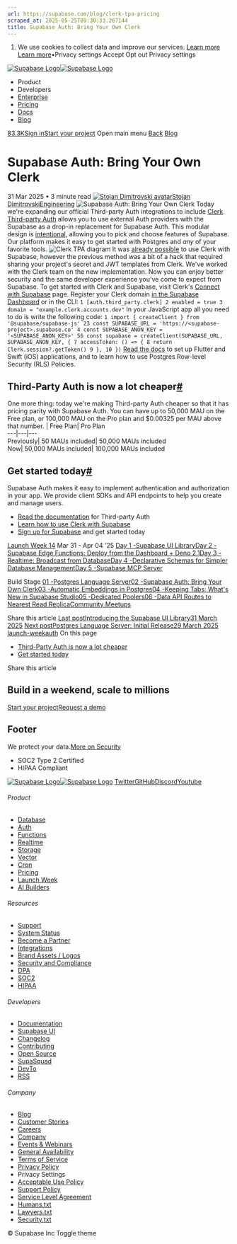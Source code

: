 ```yaml
---
url: https://supabase.com/blog/clerk-tpa-pricing
scraped_at: 2025-05-25T09:30:33.267144
title: Supabase Auth: Bring Your Own Clerk
---
```


  1. We use cookies to collect data and improve our services. [Learn more](https://supabase.com/privacy#8-cookies-and-similar-technologies-used-on-our-european-services)
[Learn more](https://supabase.com/privacy#8-cookies-and-similar-technologies-used-on-our-european-services)•Privacy settings
Accept Opt out Privacy settings


[![Supabase Logo](https://supabase.com/_next/image?url=https%3A%2F%2Ffrontend-assets.supabase.com%2Fwww%2Fd218d9190b87%2F_next%2Fstatic%2Fmedia%2Fsupabase-logo-wordmark--light.daaeffd3.png&w=256&q=75&dpl=dpl_9xPTPeSUKoDuygMmT5sPj6DB4mgG)![Supabase Logo](https://supabase.com/_next/image?url=https%3A%2F%2Ffrontend-assets.supabase.com%2Fwww%2Fd218d9190b87%2F_next%2Fstatic%2Fmedia%2Fsupabase-logo-wordmark--dark.b36ebb5f.png&w=256&q=75&dpl=dpl_9xPTPeSUKoDuygMmT5sPj6DB4mgG)](https://supabase.com/)
  * Product 
  * Developers 
  * [Enterprise](https://supabase.com/enterprise)
  * [Pricing](https://supabase.com/pricing)
  * [Docs](https://supabase.com/docs)
  * [Blog](https://supabase.com/blog)


[83.3K](https://github.com/supabase/supabase)[Sign in](https://supabase.com/dashboard)[Start your project](https://supabase.com/dashboard)
Open main menu
[Back](https://supabase.com/blog)
[Blog](https://supabase.com/blog)
# Supabase Auth: Bring Your Own Clerk
31 Mar 2025
•
3 minute read
[![Stojan Dimitrovski avatar](https://supabase.com/_next/image?url=https%3A%2F%2Fgithub.com%2Fhf.png&w=96&q=75&dpl=dpl_9xPTPeSUKoDuygMmT5sPj6DB4mgG)Stojan DimitrovskiEngineering](https://github.com/hf)
![Supabase Auth: Bring Your Own Clerk](https://supabase.com/_next/image?url=%2Fimages%2Fblog%2Flw14-clerk-tpa-pricing%2Fclerk-tpa-pricing-thumb.png&w=3840&q=100&dpl=dpl_9xPTPeSUKoDuygMmT5sPj6DB4mgG)
Today we're expanding our official Third-party Auth integrations to include [Clerk](https://clerk.com).
[Third-party Auth](https://supabase.com/docs/guides/auth/third-party/overview) allows you to use external Auth providers with the Supabase as a drop-in replacement for Supabase Auth. This modular design is [intentional](https://supabase.com/docs/guides/getting-started/architecture#product-principles), allowing you to pick and choose features of Supabase. Our platform makes it easy to get started with Postgres and _any_ of your favorite tools.
![Clerk TPA diagram](https://supabase.com/_next/image?url=%2Fimages%2Fblog%2Flw14-clerk-tpa-pricing%2Fclerk-tpa-diagram.png&w=3840&q=75&dpl=dpl_9xPTPeSUKoDuygMmT5sPj6DB4mgG)
It was [already possible](https://supabase.com/partners/integrations/clerk) to use Clerk with Supabase, however the previous method was a bit of a hack that required sharing your project's secret and JWT templates from Clerk. We've worked with the Clerk team on the new implementation. Now you can enjoy better security and the same developer experience you've come to expect from Supabase.
To get started with Clerk and Supabase, visit Clerk's [Connect with Supabase](https://dashboard.clerk.com/setup/supabase) page.
Register your Clerk domain [in the Supabase Dashboard](https://supabase.com/dashboard/project/_/auth/third-party) or in the CLI:
`
1
[auth.third_party.clerk]
2
enabled = true
3
domain = "example.clerk.accounts.dev"
`
In your JavaScript app all you need to do is write the following code:
`
1
import { createClient } from '@supabase/supabase-js'
23
const SUPABASE_URL = 'https://<supabase-project>.supabase.co'
4
const SUPABASE_ANON_KEY = '<SUPABASE_ANON_KEY>'
56
const supabase = createClient(SUPABASE_URL, SUPABASE_ANON_KEY, {
7
 accessToken: () => {
8
  return Clerk.session?.getToken()
9
 },
10
})
`
[Read the docs](https://supabase.com/docs/guides/auth/third-party/clerk) to set up Flutter and Swift (iOS) applications, and to learn how to use Postgres Row-level Security (RLS) Policies.
## Third-Party Auth is now a lot cheaper[#](https://supabase.com/blog/clerk-tpa-pricing#third-party-auth-is-now-a-lot-cheaper)
One more thing: today we're making Third-party Auth cheaper so that it has pricing parity with Supabase Auth.
You can have up to 50,000 MAU on the Free plan, or 100,000 MAU on the Pro plan and $0.00325 per MAU above that number.
| Free Plan| Pro Plan  
---|---|---  
Previously| 50 MAUs included| 50,000 MAUs included  
Now| 50,000 MAUs included| 100,000 MAUs included  
## Get started today[#](https://supabase.com/blog/clerk-tpa-pricing#get-started-today)
Supabase Auth makes it easy to implement authentication and authorization in your app. We provide client SDKs and API endpoints to help you create and manage users.
  * [Read the documentation](https://supabase.com/docs/guides/auth/third-party/overview) for Third-party Auth
  * [Learn how to use Clerk with Supabase](https://supabase.com/docs/guides/auth/third-party/clerk)
  * [Sign up for Supabase](https://supabase.com/dashboard/sign-up) and get started today


[Launch Week 14](https://supabase.com/launch-week)
Mar 31 - Apr 04 '25
[Day 1 -Supabase UI Library](https://supabase.com/blog/supabase-ui-library)[Day 2 -Supabase Edge Functions: Deploy from the Dashboard + Deno 2.1](https://supabase.com/blog/supabase-edge-functions-deploy-dashboard-deno-2-1)[Day 3 -Realtime: Broadcast from Database](https://supabase.com/blog/realtime-broadcast-from-database)[Day 4 -Declarative Schemas for Simpler Database Management](https://supabase.com/blog/declarative-schemas)[Day 5 -Supabase MCP Server](https://supabase.com/blog/mcp-server)

Build Stage
[01 -Postgres Language Server](https://supabase.com/blog/postgres-language-server)[02 -Supabase Auth: Bring Your Own Clerk](https://supabase.com/blog/clerk-tpa-pricing)[03 -Automatic Embeddings in Postgres](https://supabase.com/blog/automatic-embeddings)[04 -Keeping Tabs: What's New in Supabase Studio](https://supabase.com/blog/tabs-dashboard-updates)[05 -Dedicated Poolers](https://supabase.com/blog/dedicated-poolers)[06 -Data API Routes to Nearest Read Replica](https://supabase.com/blog/data-api-nearest-read-replica)[Community Meetups](https://supabase.com/events?category=meetup)

Share this article
[](https://twitter.com/intent/tweet?url=https%3A%2F%2Fsupabase.com%2Fblog%2Fclerk-tpa-pricing&text=Supabase%20Auth%3A%20Bring%20Your%20Own%20Clerk)[](https://www.linkedin.com/shareArticle?url=https%3A%2F%2Fsupabase.com%2Fblog%2Fclerk-tpa-pricing&text=Supabase%20Auth%3A%20Bring%20Your%20Own%20Clerk)[](https://news.ycombinator.com/submitlink?u=https%3A%2F%2Fsupabase.com%2Fblog%2Fclerk-tpa-pricing&t=Supabase%20Auth%3A%20Bring%20Your%20Own%20Clerk)
[Last postIntroducing the Supabase UI Library31 March 2025](https://supabase.com/blog/supabase-ui-library)
[Next postPostgres Language Server: Initial Release29 March 2025](https://supabase.com/blog/postgres-language-server)
[launch-week](https://supabase.com/blog/tags/launch-week)[auth](https://supabase.com/blog/tags/auth)
On this page
  * [Third-Party Auth is now a lot cheaper](https://supabase.com/blog/clerk-tpa-pricing#third-party-auth-is-now-a-lot-cheaper)
  * [Get started today](https://supabase.com/blog/clerk-tpa-pricing#get-started-today)


Share this article
[](https://twitter.com/intent/tweet?url=https%3A%2F%2Fsupabase.com%2Fblog%2Fclerk-tpa-pricing&text=Supabase%20Auth%3A%20Bring%20Your%20Own%20Clerk)[](https://www.linkedin.com/shareArticle?url=https%3A%2F%2Fsupabase.com%2Fblog%2Fclerk-tpa-pricing&text=Supabase%20Auth%3A%20Bring%20Your%20Own%20Clerk)[](https://news.ycombinator.com/submitlink?u=https%3A%2F%2Fsupabase.com%2Fblog%2Fclerk-tpa-pricing&t=Supabase%20Auth%3A%20Bring%20Your%20Own%20Clerk)
## Build in a weekend, scale to millions
[Start your project](https://supabase.com/dashboard)[Request a demo](https://supabase.com/contact/sales)
## Footer
We protect your data.[More on Security](https://supabase.com/security)
  * SOC2 Type 2 Certified
  * HIPAA Compliant


[![Supabase Logo](https://supabase.com/_next/image?url=https%3A%2F%2Ffrontend-assets.supabase.com%2Fwww%2Fd218d9190b87%2F_next%2Fstatic%2Fmedia%2Fsupabase-logo-wordmark--light.daaeffd3.png&w=384&q=75&dpl=dpl_9xPTPeSUKoDuygMmT5sPj6DB4mgG)![Supabase Logo](https://supabase.com/_next/image?url=https%3A%2F%2Ffrontend-assets.supabase.com%2Fwww%2Fd218d9190b87%2F_next%2Fstatic%2Fmedia%2Fsupabase-logo-wordmark--dark.b36ebb5f.png&w=384&q=75&dpl=dpl_9xPTPeSUKoDuygMmT5sPj6DB4mgG)](https://supabase.com/)
[Twitter](https://twitter.com/supabase)[GitHub](https://github.com/supabase)[Discord](https://discord.supabase.com/)[Youtube](https://youtube.com/c/supabase)
###### Product
  * [Database](https://supabase.com/database)
  * [Auth](https://supabase.com/auth)
  * [Functions](https://supabase.com/edge-functions)
  * [Realtime](https://supabase.com/realtime)
  * [Storage](https://supabase.com/storage)
  * [Vector](https://supabase.com/modules/vector)
  * [Cron](https://supabase.com/modules/cron)
  * [Pricing](https://supabase.com/pricing)
  * [Launch Week](https://supabase.com/launch-week)
  * [AI Builders](https://supabase.com/solutions/ai-builders)


###### Resources
  * [Support](https://supabase.com/support)
  * [System Status](https://status.supabase.com/)
  * [Become a Partner](https://supabase.com/partners)
  * [Integrations](https://supabase.com/partners/integrations)
  * [Brand Assets / Logos](https://supabase.com/brand-assets)
  * [Security and Compliance](https://supabase.com/security)
  * [DPA](https://supabase.com/legal/dpa)
  * [SOC2](https://supabase.com/security)
  * [HIPAA](https://forms.supabase.com/hipaa2)


###### Developers
  * [Documentation](https://supabase.com/docs)
  * [Supabase UI](https://supabase.com/ui)
  * [Changelog](https://supabase.com/changelog)
  * [Contributing](https://github.com/supabase/supabase/blob/master/CONTRIBUTING.md)
  * [Open Source](https://supabase.com/open-source)
  * [SupaSquad](https://supabase.com/supasquad)
  * [DevTo](https://dev.to/supabase)
  * [RSS](https://supabase.com/rss.xml)


###### Company
  * [Blog](https://supabase.com/blog)
  * [Customer Stories](https://supabase.com/customers)
  * [Careers](https://supabase.com/careers)
  * [Company](https://supabase.com/company)
  * [Events & Webinars](https://supabase.com/events)
  * [General Availability](https://supabase.com/ga)
  * [Terms of Service](https://supabase.com/terms)
  * [Privacy Policy](https://supabase.com/privacy)
  * Privacy Settings
  * [Acceptable Use Policy](https://supabase.com/aup)
  * [Support Policy](https://supabase.com/support-policy)
  * [Service Level Agreement](https://supabase.com/sla)
  * [Humans.txt](https://supabase.com/humans.txt)
  * [Lawyers.txt](https://supabase.com/lawyers.txt)
  * [Security.txt](https://supabase.com/.well-known/security.txt)


© Supabase Inc
Toggle theme

